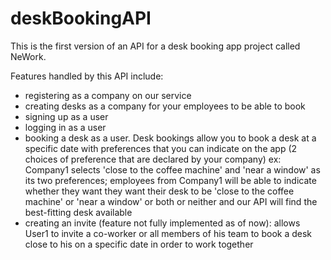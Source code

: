 # deskBookingAPI

This is the first version of an API for a desk booking app project called NeWork.

Features handled by this API include:
- registering as a company on our service
- creating desks as a company for your employees to be able to book
- signing up as a user
- logging in as a user
- booking a desk as a user. Desk bookings allow you to book a desk at a specific date with preferences that you can indicate on the app (2 choices of preference that are declared by your company) ex: Company1 selects 'close to the coffee machine' and 'near a window' as its two preferences; employees from Company1 will be able to indicate whether they want they want their desk to be 'close to the coffee machine' or 'near a window' or both or neither and our API will find the best-fitting desk available
- creating an invite (feature not fully implemented as of now): allows User1 to invite a co-worker or all members of his team to book a desk close to his on a specific date in order to work together

